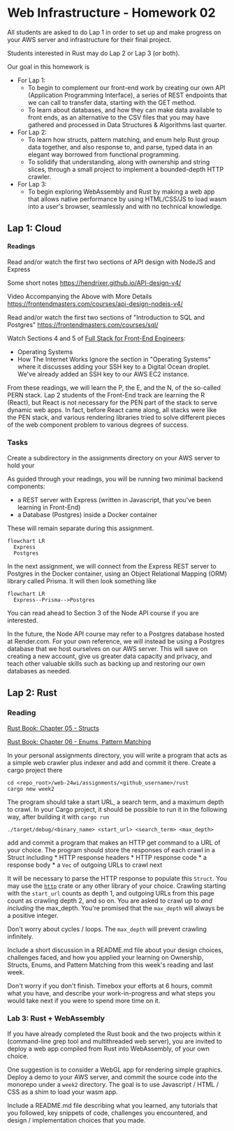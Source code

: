 # Web Infrastructure - Homework 02

All students are asked to do Lap 1 in order to set up and make progress on your AWS server and infrastructure for their final project.

Students interested in Rust may do Lap 2 or Lap 3 (or both).

Our goal in this homework is
* For Lap 1:
	* To begin to complement our front-end work by creating our own API (Application Programming Interface), a series of REST endpoints that we can call to transfer data, starting with the GET method.
	* To learn about databases, and how they can make data available to front ends, as an alternative to the CSV files that you may have gathered and processed in Data Structures & Algorithms last quarter.
* For Lap 2:
	* To learn how structs, pattern matching, and enum help Rust group data together, and also response to, and parse, typed data in an elegant way borrowed from functional programming.
	* To solidify that understanding, along with ownership and string slices, through a small project to implement a bounded-depth HTTP crawler.
* For Lap 3:
	* To begin exploring WebAssembly and Rust by making a web app that allows native performance by using HTML/CSS/JS to load wasm into a user's browser, seamlessly and with no technical knowledge.

## Lap 1: Cloud

#### Readings

Read and/or watch the first two sections of API design with NodeJS and Express

Some short notes
https://hendrixer.github.io/API-design-v4/

Video Accompanying the Above with More Details
https://frontendmasters.com/courses/api-design-nodejs-v4/

Read and/or watch the first two sections of "Introduction to SQL and Postgres"
https://frontendmasters.com/courses/sql/

Watch Sections 4 and 5 of [Full Stack for Front-End Engineers](https://frontendmasters.com/courses/fullstack-v3/):
* Operating Systems
* How The Internet Works
Ignore the section in "Operating Systems" where it discusses adding your SSH key to a Digital Ocean droplet. We've already added an SSH key to our AWS EC2 instance.

From these readings, we will learn the P, the E, and the N, of the so-called PERN stack. Lap 2 students of the Front-End track are learning the R (React), but React is not necessary for the PEN part of the stack to serve dynamic web apps. In fact, before React came along, all stacks were like the PEN stack, and various rendering libraries tried to solve different pieces of the web component problem to various degrees of success.
### Tasks
Create a subdirectory in the assignments directory on your AWS server to hold your 

As guided through your readings, you will be running two minimal backend components:
* a REST server with Express (written in Javascript, that you've been learning in Front-End)
* a Database (Postgres) inside a Docker container

These will remain separate during this assignment.


```mermaid
flowchart LR
  Express
  Postgres
```

In the next assignment, we will connect from the Express REST server to Postgres in the Docker container, using an Object Relational Mapping (ORM) library called Prisma. It will then look something like

```mermaid
flowchart LR
  Express--Prisma-->Postgres
```


You can read ahead to Section 3 of the Node API course if you are interested.


In the future, the Node API course may refer to a Postgres database hosted at Render.com. For your own reference, we will instead be using a Postgres database that we host ourselves on our AWS server. This will save on creating a new account, give us greater data capacity and privacy, and teach other valuable skills such as backing up and restoring our own databases as needed.

## Lap 2: Rust

### Reading

[Rust Book: Chapter 05 - Structs](https://rust-book.cs.brown.edu/ch05-00-structs.html)

[Rust Book: Chapter 06 - Enums, Pattern Matching](https://rust-book.cs.brown.edu/ch06-00-enums.html)

In your personal assignments directory, you will write a program that acts as a simple web crawler plus indexer and add and commit it there. Create a cargo project there

```
cd <repo_root>/web-24wi/assignments/<github_username>/rust
cargo new week2
```

The program should take a start URL, a search term, and a maximum depth to crawl. In your Cargo project, it should be possible to run it in the following way, after building it with `cargo run`

```
./target/debug/<binary_name> <start_url> <search_term> <max_depth>
```
add and commit a program that makes an HTTP get command to a URL of your choice. The program should store the responses of each crawl in a Struct including
	* HTTP response headers
	* HTTP response code
	* a response body
	* a `Vec` of outgoing URLs to crawl next

It will be necessary to parse the HTTP response to populate this `Struct`. You may use the [`http`](https://docs.rs/http/latest/http/) crate or any other library of your choice. Crawling starting with the `start_url` counts as depth 1, and outgoing URLs from this page count as crawling depth 2, and so on. You are asked to crawl up to *and including* the max_depth. You're promised that the `max_depth` will always be a positive integer.

Don't worry about cycles / loops. The `max_depth` will prevent crawling infinitely.

Include a short discussion in a README.md file about your design choices, challenges faced, and how you applied your learning on Ownership, Structs, Enums, and Pattern Matching from this week's reading and last week.

Don't worry if you don't finish. Timebox your efforts at 6 hours, commit what you have, and describe your work-in-progress and what steps you would take next if you were to spend more time on it.

### Lab 3: Rust + WebAssembly

If you have already completed the Rust book and the two projects within it (command-line grep tool and multithreaded web server), you are invited to deploy a web app compiled from Rust into WebAssembly, of your own choice.

One suggestion is to consider a WebGL app for rendering simple graphics. Deploy a demo to your AWS server, and commit the source code into the monorepo under a `week2` directory. The goal is to use Javascript / HTML / CSS as a shim to load your wasm app.

Include a README.md file describing what you learned, any tutorials that you followed, key snippets of code, challenges you encountered, and design / implementation choices that you made.